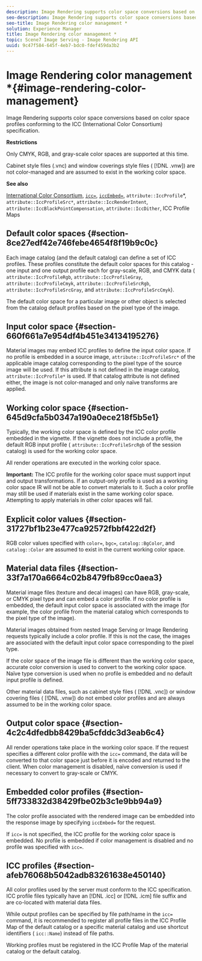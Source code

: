 ```yaml
---
description: Image Rendering supports color space conversions based on color space profiles conforming to the ICC (International Color Consortium) specification.
seo-description: Image Rendering supports color space conversions based on color space profiles conforming to the ICC (International Color Consortium) specification.
seo-title: Image Rendering color management *
solution: Experience Manager
title: Image Rendering color management *
topic: Scene7 Image Serving - Image Rendering API
uuid: 9c47f584-645f-4eb7-bdc0-fdef459da3b2
---
```


# Image Rendering color management *{#image-rendering-color-management}

Image Rendering supports color space conversions based on color space profiles conforming to the ICC (International Color Consortium) specification.

 **Restrictions**

Only CMYK, RGB, and gray-scale color spaces are supported at this time.

Cabinet style files (.vnc) and window coverings style files ( [!DNL .vnw]) are not color-managed and are assumed to exist in the working color space.

**See also**

[International Color Consortium](http://www.color.org/), [ `icc=`](../../../../../ir-api/http-protocol/image-rendering-api-ref/c-ir-http-protocol-ref/c-ir-http-protocol-command-reference/r-ir-icc.md#reference-86a2fff3cef24982ad2063d977a16e06), [ `iccEmbed=`](../../../../../ir-api/http-protocol/image-rendering-api-ref/c-ir-http-protocol-ref/c-ir-http-protocol-command-reference/r-ir-iccembed.md#reference-47a433138c7c4b29b9b29871b2491a7f), `attribute::IccProfile`&#42;, `attribute::IccProfileSrc*`, `attribute::IccRenderIntent`, `attribute::IccBlackPointCompensation`, `attribute::IccDither`, ICC Profile Maps

## Default color spaces {#section-8ce27edf42e746febe4654f8f19b9c0c}

Each image catalog (and the default catalog) can define a set of ICC profiles. These profiles constitute the default color spaces for this catalog - one input and one output profile each for gray-scale, RGB, and CMYK data ( `attribute::IccProfileRgb`, `attribute::IccProfileGray`, `attribute::IccProfileCmyk`, `attribute::IccProfileSrcRgb`, `attribute::IccProfileSrcGray`, and `attribute::IccProfileSrcCmyk`).

The default color space for a particular image or other object is selected from the catalog default profiles based on the pixel type of the image.

## Input color space {#section-660f661a7e954df4b451e34134195276}

Material images may embed ICC profiles to define the input color space. If no profile is embedded in a source image, `attribute::IccProfileSrc*` of the applicable image catalog corresponding to the pixel type of the source image will be used. If this attribute is not defined in the image catalog, `attribute::IccProfile*` is used. If that catalog attribute is not defined either, the image is not color-managed and only naïve transforms are applied.

## Working color space {#section-645d9cfa5b0347a190a0ece218f5b5e1}

Typically, the working color space is defined by the ICC color profile embedded in the vignette. If the vignette does not include a profile, the default RGB input profile ( `attribute::IccProfileSrcRgb` of the session catalog) is used for the working color space.

All render operations are executed in the working color space.

**Important:** The ICC profile for the working color space must support input and output transformations. If an output-only profile is used as a working color space IR will not be able to convert materials to it. Such a color profile may still be used if materials exist in the same working color space. Attempting to apply materials in other color spaces will fail.

## Explicit color values {#section-31727bf1b23e477ca92572fbbf422d2f}

RGB color values specified with `color=`, `bgc=`, `catalog::BgColor`, and `catalog::Color` are assumed to exist in the current working color space.

## Material data files {#section-33f7a170a6664c02b8479fb89cc0aea3}

Material image files (texture and decal images) can have RGB, gray-scale, or CMYK pixel type and can embed a color profile. If no color profile is embedded, the default input color space is associated with the image (for example, the color profile from the material catalog which corresponds to the pixel type of the image).

Material images obtained from nested Image Serving or Image Rendering requests typically include a color profile. If this is not the case, the images are associated with the default input color space corresponding to the pixel type.

If the color space of the image file is different than the working color space, accurate color conversion is used to convert to the working color space. Naïve type conversion is used when no profile is embedded and no default input profile is defined.

Other material data files, such as cabinet style files ( [!DNL .vnc]) or window covering files ( [!DNL .vnw]) do not embed color profiles and are always assumed to be in the working color space.

## Output color space {#section-4c2c4dfedbb8429ba5cfddc3d3eab6c4}

All render operations take place in the working color space. If the request specifies a different color profile with the `icc=` command, the data will be converted to that color space just before it is encoded and returned to the client. When color management is disabled, naïve conversion is used if necessary to convert to gray-scale or CMYK.

## Embedded color profiles {#section-5ff733832d38429fbe02b3c1e9bb94a9}

The color profile associated with the rendered image can be embedded into the response image by specifying `iccEmbed=` for the request.

If `icc=` is not specified, the ICC profile for the working color space is embedded. No profile is embedded if color management is disabled and no profile was specified with `icc=`.

## ICC profiles {#section-afeb76068b5042adb83261638e450140}

All color profiles used by the server must conform to the ICC specification. ICC profile files typically have an [!DNL .icc] or [!DNL .icm] file suffix and are co-located with material data files.

While output profiles can be specified by file path/name in the `icc=` command, it is recommended to register all profile files in the ICC Profile Map of the default catalog or a specific material catalog and use shortcut identifiers ( `icc::Name`) instead of file paths.

Working profiles must be registered in the ICC Profile Map of the material catalog or the default catalog. 
